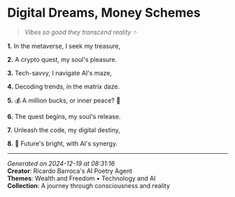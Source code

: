 # Digital Dreams, Money Schemes

> *Vibes so good they transcend reality ✨*

**1.** In the metaverse, I seek my treasure,


**2.** A crypto quest, my soul's pleasure.


**3.** Tech-savvy, I navigate AI's maze,


**4.** Decoding trends, in the matrix daze.


**5.** 💰 A million bucks, or inner peace? 💸


**6.** The quest begins, my soul's release.


**7.** Unleash the code, my digital destiny,


**8.** 🤖 Future's bright, with AI's synergy.



---

*Generated on 2024-12-19 at 08:31:16*  
**Creator**: Ricardo Barroca's AI Poetry Agent  
**Themes**: Wealth and Freedom • Technology and AI  
**Collection**: A journey through consciousness and reality